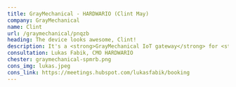 ```yaml
---
title: GrayMechanical - HARDWARIO (Clint May)
company: GrayMechanical
name: Clint
url: /graymechanical/pnqzb
heading: The device looks awesome, Clint!
description: It's a <strong>GrayMechanical IoT gateway</strong> for <strong>remote monitoring of heat pumps and boilers</strong> and other IoT innovations.<br/><br/>Interested?
consultation: Lukas Fabik, CMO HARDWARIO
chester: graymechanical-spmrb.png
cons_img: lukas.jpeg
cons_link: https://meetings.hubspot.com/lukasfabik/booking
---
```

